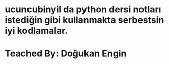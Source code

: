 # ucuncubinyil da python dersi notları istediğin gibi kullanmakta serbestsin iyi kodlamalar.
# Teached By: Doğukan Engin
